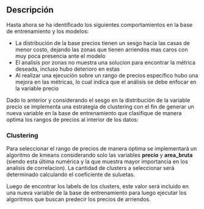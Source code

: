 ## Descripción

Hasta ahora se ha identificado los siguientes comportamientos en la base de entrenamiento y los modelos:

- La distribución de la base precios tienen un sesgo hacia las casas de menor costo, dejando las zonas que tienen arriendos mas caros con muy poca presencia ante el modelo
- El analisis por zonas no muestra una solucion para encontrar la métrica deseada, incluso hubo deterioro en estas
- Al realizar una ejecución sobre un rango de precios específico hubo una mejora en las métricas, lo cual indica que el análisis se debe enfocar en la variable precio

Dado lo anterior y considerando el sesgo en la distribución de la variable precio se implementa una estrategia de clustering con el fin de generar un nueva variable en la base de entrenamiento que clasifique de manera optima los rangos de precios al interior de los datos:

### Clustering

Para seleccionar el rango de precios de manera óptima se implementará un algoritmo de kmeans considerando solo las variables __precio__ y __area_bruta__ (siendo esta última numérica y la que muestra mayor importancia en los analisis de correlacion). La cantidad de clusters a seleccionar será determinado calculando el coeficiente de suluetas. 

Luego de encontrar los labels de los clusters, este valor será incluido en una nueva variable de la base de entrenamiento para luego ejecutar los algoritmos que buscan predecir los precios de arriendos.


